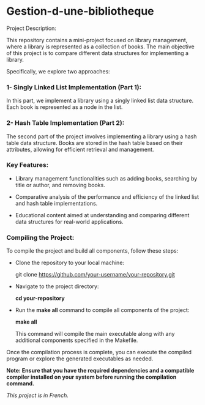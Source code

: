 # Gestion-d-une-bibliotheque
Project Description: 

This repository contains a mini-project focused on library management, where a library is represented as a collection of books. The main objective of this project is to compare different data structures for implementing a library. 

Specifically, we explore two approaches:

### 1- Singly Linked List Implementation (Part 1):

In this part, we implement a library using a singly linked list data structure. Each book is represented as a node in the list.

### 2- Hash Table Implementation (Part 2):

The second part of the project involves implementing a library using a hash table data structure. Books are stored in the hash table based on their attributes, allowing for efficient retrieval and management.

### Key Features:

- Library management functionalities such as adding books, searching by title or author, and removing books.

- Comparative analysis of the performance and efficiency of the linked list and hash table implementations.

- Educational content aimed at understanding and comparing different data structures for real-world applications.

### Compiling the Project:

To compile the project and build all components, follow these steps:

- Clone the repository to your local machine:
  
  git clone https://github.com/your-username/your-repository.git
  
- Navigate to the project directory:
  
  **cd your-repository**
  
- Run the **make all** command to compile all components of the project:
  
  **make all**
  
  This command will compile the main executable along with any additional components specified in the Makefile.

Once the compilation process is complete, you can execute the compiled program or explore the generated executables as needed.

**Note: Ensure that you have the required dependencies and a compatible compiler installed on your system before running the compilation command.**

*This project is in French.*
